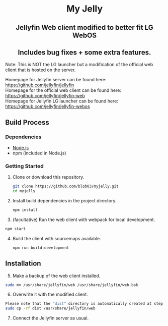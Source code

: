 <h1 align="center">My Jelly</h1>
<h2 align="center">Jellyfin Web client modified to better fit LG WebOS</h2>
<h2 align="center">Includes bug fixes + some extra features.</h2>

Note: This is NOT the LG launcher but a modification of the official web client that is hosted on the server.

Homepage for Jellyfin server can be found here: https://github.com/jellyfin/jellyfin
<br>
Homepage for the official web client can be found here: https://github.com/jellyfin/jellyfin-web
<br>
Homepage for Jellyfin LG launcher can be found here: https://github.com/jellyfin/jellyfin-webos
<br>


## Build Process

### Dependencies

- [Node.js](https://nodejs.org/en/download)
- npm (included in Node.js)

### Getting Started

1. Clone or download this repository.

   ```sh
   git clone https://github.com/blob03/myjelly.git
   cd myjelly
   ```

2. Install build dependencies in the project directory.

   ```sh
   npm install
   ```

3.  (facultative) Run the web client with webpack for local development.

   ```sh
   npm start
   ```

4. Build the client with sourcemaps available.

   ```sh
   npm run build:development
   ```

## Installation

5.	Make a backup of the web client installed.

   ```sh
   sudo mv /usr/share/jellyfin/web /usr/share/jellyfin/web.bak
   ```

6.	Overwrite it with the modified client.

   ```sh
   Please note that the "dist" directory is automatically created at step #4.
   sudo cp -rf dist /usr/share/jellyfin/web
   ```
   
7. Connect the Jellyfin server as usual.

